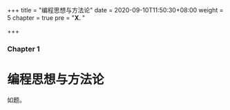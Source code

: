 +++
title = "编程思想与方法论"
date = 2020-09-10T11:50:30+08:00
weight = 5
chapter = true
pre = "<b>X. </b>"

+++

### Chapter 1

# 编程思想与方法论

如题。